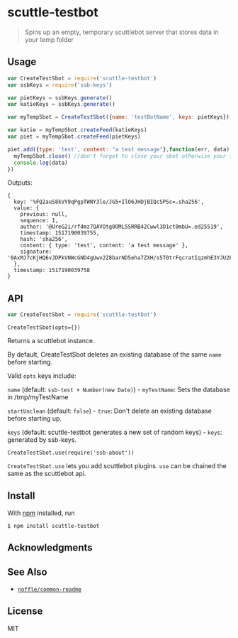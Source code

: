 # scuttle-testbot

> Spins up an empty, temporary scuttlebot server that stores data in your temp folder


## Usage

```js
var CreateTestSbot = require('scuttle-testbot')
var ssbKeys = require('ssb-keys')

var pietKeys = ssbKeys.generate()
var katieKeys = ssbKeys.generate()

var myTempSbot = CreateTestSbot({name: 'testBotName', keys: pietKeys})

var katie = myTempSbot.createFeed(katieKeys)
var piet = myTempSbot.createFeed(pietKeys)

piet.add({type: 'test', content: "a test message"},function(err, data) {
  myTempSbot.close() //don't forget to close your sbot otherwise your script will never exit. ;)
  console.log(data)
})
```

Outputs:
```
{ 
  key: '%FQ2auS8kVY9qPgpTWNY3le/JG5+IlO6JHDjBIQcSPSc=.sha256',
  value: { 
    previous: null,
    sequence: 1,
    author: '@UreG2i/rf4mz7QAVOtg0OML5SRRB42Cwwl3D1ct0mbU=.ed25519',
    timestamp: 1517190039755,
    hash: 'sha256',
    content: { type: 'test', content: 'a test message' },
    signature: '0AxMJ7cKjHQ6vJDPkVNWcGND4gUwv2Z8barND5eha7ZXH/s5T0trFqcratIqzmhE3YJU2FY61Rf1S/Za2foLCA==.sig.ed25519' 
  },
  timestamp: 1517190039758 
}
```

## API

```js
var CreateTestSbot = require('scuttle-testbot')
```

```
CreateTestSbot(opts={})
```
Returns a scuttlebot instance.

By default, CreateTestSbot deletes an existing database of the same `name` before starting.

Valid `opts` keys include:

`name` (default: `ssb-test + Number(new Date)`) - `myTestName`: Sets the database in /tmp/myTestName 

`startUnclean` (default: `false`) - `true`: Don't delete an existing database before starting up.

`keys` (default: scuttle-testbot generates a new set of random keys) - `keys`: generated by ssb-keys.


```
CreateTestSbot.use(require('ssb-about'))
```

`CreateTestSbot.use` lets you add scuttlebot plugins. `use` can be chained the same as the scuttlebot api.

## Install

With [npm](https://npmjs.org/) installed, run

```
$ npm install scuttle-testbot
```

## Acknowledgments


## See Also

- [`noffle/common-readme`](https://github.com/noffle/common-readme)

## License

MIT

